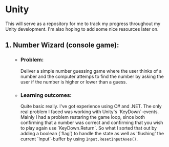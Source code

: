 <h1><b>Unity</b></h1>

This will serve as a repository for me to track my progress throughout my Unity development.
I'm also hoping to add some nice resources later on.

<ol>

<h2><li><b>Number Wizard (console game):</b></li></h2>

<ul>

<h3><li> Problem:</li></h3>
	Deliver a simple number guessing game where the user thinks of a number and the 
	computer attemps to find the number by asking the user if the number is higher
	or lower than a guess. 
<h3><li> Learning outcomes: </li></h3>
	Quite basic really. I've got experience using C# and .NET.
	The only real problem I faced was working with Unity's
	`KeyDown`-events.
	Mainly I had a problem restaring the game loop, since
	both confirming that a number was correct and 
	confirming that you wish to play again use
	`KeyDown.Return`.
	So what I sorted that out by adding a 
	boolean (`flag`) to handle the state
	as well as 'flushing' the current `Input`-buffer
	by using <code>Input.ResetInputAxes()</code>.
</ul>

</ol>
